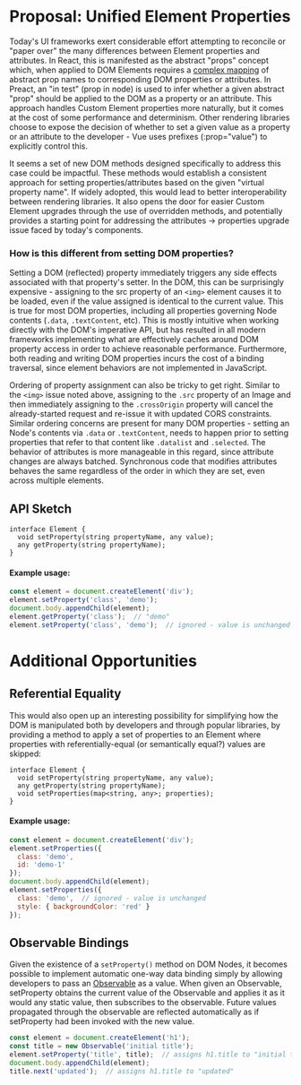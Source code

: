 
# Proposal:  Unified Element Properties

Today's UI frameworks exert considerable effort attempting to reconcile or "paper over" the many differences
between Element properties and attributes.  In React, this is manifested as the abstract "props" concept which,
when applied to DOM Elements requires a [complex mapping](https://github.com/facebook/react/blob/master/packages/react-dom/src/shared/DOMProperty.js)
of abstract prop names to corresponding DOM properties or attributes.
In Preact, an "in test" (prop in node) is used to infer whether a given abstract "prop" should be applied to the
DOM as a property or an attribute. This approach handles Custom Element properties more naturally, but it comes at
the cost of some performance and determinism.  Other rendering libraries choose to expose the decision of whether to
set a given value as a property or an attribute to the developer - Vue uses prefixes (:prop="value") to explicitly
control this.

It seems a set of new DOM methods designed specifically to address this case could be impactful. These methods would
establish a consistent approach for setting properties/attributes based on the given "virtual property name".
If widely adopted, this would lead to better interoperability between rendering libraries.  It also opens the door for
easier Custom Element upgrades through the use of overridden methods, and potentially provides a starting point for
addressing the attributes → properties upgrade issue faced by today's components.

### How is this different from setting DOM properties?

Setting a DOM (reflected) property immediately triggers any side effects associated with that property's setter.
In the DOM, this can be surprisingly expensive - assigning to the src property of an `<img>` element causes it
to be loaded, even if the value assigned is identical to the current value. This is true for most DOM properties,
including all properties governing Node contents (`.data`, `.textContent`, etc). This is mostly intuitive when working
directly with the DOM's imperative API, but has resulted in all modern frameworks implementing what are effectively
caches around DOM property access in order to achieve reasonable performance. Furthermore, both reading and writing
DOM properties incurs the cost of a binding traversal, since element behaviors are not implemented in JavaScript.

Ordering of property assignment can also be tricky to get right. Similar to the `<img>` issue noted above, assigning
to the `.src` property of an Image and then immediately assigning to the `.crossOrigin` property will cancel the
already-started request and re-issue it with updated CORS constraints. Similar ordering concerns are present for many
DOM properties - setting an Node's contents via `.data` or `.textContent`, needs to happen prior to setting properties
that refer to that content like `.datalist` and `.selected`. The behavior of attributes is more manageable in this
regard, since attribute changes are always batched. Synchronous code that modifies attributes behaves the same
regardless of the order in which they are set, even across multiple elements.

## API Sketch

```webidl
interface Element {
  void setProperty(string propertyName, any value);
  any getProperty(string propertyName);
}
```

#### Example usage:

```js
const element = document.createElement('div');
element.setProperty('class', 'demo');
document.body.appendChild(element);
element.getProperty('class');  // "demo"
element.setProperty('class', 'demo');  // ignored - value is unchanged
```

# Additional Opportunities

## Referential Equality

This would also open up an interesting possibility for simplifying how the DOM is manipulated both by developers
and through popular libraries, by providing a method to apply a set of properties to an Element where properties
with referentially-equal (or semantically equal?) values are skipped:

```webidl
interface Element {
  void setProperty(string propertyName, any value);
  any getProperty(string propertyName);
  void setProperties(map<string, any>; properties);
}
```

#### Example usage:

```js
const element = document.createElement('div');
element.setProperties({
  class: 'demo',
  id: 'demo-1'
});
document.body.appendChild(element);
element.setProperties({
  class: 'demo',  // ignored - value is unchanged
  style: { backgroundColor: 'red' }
});
```

## Observable Bindings

Given the existence of a `setProperty()` method on DOM Nodes, it becomes possible to implement automatic one-way
data binding simply by allowing developers to pass an [Observable](https://github.com/surma/observables-with-streams)
as a value. When given an Observable, setProperty obtains the current value of the Observable and applies it as it
would any static value, then subscribes to the observable. Future values propagated through the observable are
reflected automatically as if setProperty had been invoked with the new value.

```js
const element = document.createElement('h1');
const title = new Observable('initial title');
element.setProperty('title', title);  // assigns h1.title to "initial title"
document.body.appendChild(element);
title.next('updated');  // assigns h1.title to "updated"
```
